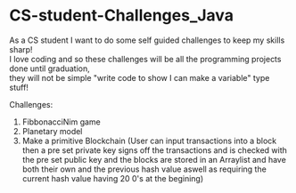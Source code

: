 # CS-student-Challenges_Java
As a CS student I want to do some self guided challenges to keep my skills sharp!                                                                                                  
I love coding and so these challenges will be all the programming projects done until graduation,                                                             
they will not be simple "write code to show I can make a variable" type stuff!

Challenges:
1. FibbonacciNim game
2. Planetary model
3. Make a primitive Blockchain (User can input transactions into a block then a pre set private key signs off the transactions and is checked with the pre set public key and the blocks are stored in an Arraylist and have both their own and the previous hash value aswell as requiring the current hash value having 20 0's at the begining)
